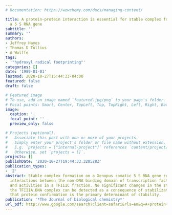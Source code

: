 ```yaml
---
# Documentation: https://wowchemy.com/docs/managing-content/

title: A protein-protein interaction is essential for stable complex formation on
  a 5 S RNA gene
subtitle: ''
summary: ''
authors:
- Jeffrey Hayes
- Thomas D Tullius
- A Wolffe
tags:
- '"hydroxyl radical footprinting"'
categories: []
date: '1989-01-01'
lastmod: 2020-10-27T15:44:33-04:00
featured: false
draft: false

# Featured image
# To use, add an image named `featured.jpg/png` to your page's folder.
# Focal points: Smart, Center, TopLeft, Top, TopRight, Left, Right, BottomLeft, Bottom, BottomRight.
image:
  caption: ''
  focal_point: ''
  preview_only: false

# Projects (optional).
#   Associate this post with one or more of your projects.
#   Simply enter your project's folder or file name without extension.
#   E.g. `projects = ["internal-project"]` references `content/project/deep-learning/index.md`.
#   Otherwise, set `projects = []`.
projects: []
publishDate: '2020-10-27T19:44:33.320528Z'
publication_types:
- '2'
abstract: Stable complex formation on a Xenopus somatic 5 S RNA gene requires protein-protein
  interactions between the non-DNA binding domain of transcription factor (TF) IIIA
  and activities in a TFIIIC fraction. No significant changes in the structure of
  the TFIIIA.DNA complex can be detected as a consequence of stabilization, indicating
  that protein confirmation is the primary determinant of stability.
publication: '*The Journal of biological chemistry*'
url_pdf: http://www.google.com/search?client=safari&rls=en&q=A+protein-protein+interaction+is+essential+for+stable+complex+formation+on+a+5+S+RNA+gene&ie=UTF-8&oe=UTF-8
---
```

